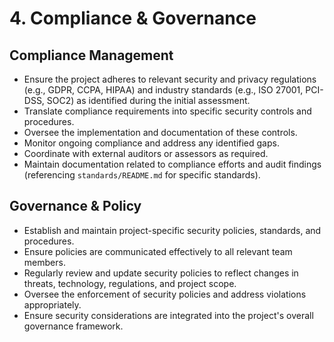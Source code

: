 # 4. Compliance & Governance

## Compliance Management
*   Ensure the project adheres to relevant security and privacy regulations (e.g., GDPR, CCPA, HIPAA) and industry standards (e.g., ISO 27001, PCI-DSS, SOC2) as identified during the initial assessment.
*   Translate compliance requirements into specific security controls and procedures.
*   Oversee the implementation and documentation of these controls.
*   Monitor ongoing compliance and address any identified gaps.
*   Coordinate with external auditors or assessors as required.
*   Maintain documentation related to compliance efforts and audit findings (referencing `standards/README.md` for specific standards).

## Governance & Policy
*   Establish and maintain project-specific security policies, standards, and procedures.
*   Ensure policies are communicated effectively to all relevant team members.
*   Regularly review and update security policies to reflect changes in threats, technology, regulations, and project scope.
*   Oversee the enforcement of security policies and address violations appropriately.
*   Ensure security considerations are integrated into the project's overall governance framework.
